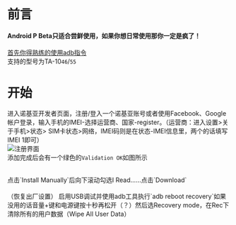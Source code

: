 # 前言
#### Android P Beta只适合尝鲜使用，如果你想日常使用那你一定是疯了！
[首先你得熟练的使用adb指令](/ADB-Tool) <br />
支持的型号为TA-10`46`/`55` <br />
 # 开始
 进入诺基亚开发者页面，注册/登入一个诺基亚账号或者使用Facebook、Google帐户登录，输入手机的IMEI-选择运营商、国家-register。（运营商：进入设置>关于手机>状态> SIM卡状态>网络，IMEI码则是在状态-IMEI信息里，两个的话填写IMEI 1即可）
 <br />
![注册界面](http://imgsrc.baidu.com/forum/pic/item/2e99304e251f95ca8e193201c5177f3e66095228.jpg) <br />
添加完成后会有一个绿色的`Validation OK`如图所示
 <br />
 
 <br />
点击`Install Manually`后向下滚动勾选I Read……点击`Download` 
 <br />
 
 <br />
（恢复出厂设置） 启用USB调试并使用adb工具执行`adb reboot recovery`如果没用的话音量+键和电源键按十秒再松开（？）然后选Recovery mode，在Rec下清除所有的用户数据（Wipe All User Data）
 <br />
 
 <br />
 
 <br />
 <br />
 <br />
 <br />
 <br />
